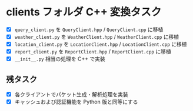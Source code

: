 # clients フォルダ C++ 変換タスク

- [x] `query_client.py` を `QueryClient.hpp` / `QueryClient.cpp` に移植
- [x] `weather_client.py` を `WeatherClient.hpp` / `WeatherClient.cpp` に移植
- [x] `location_client.py` を `LocationClient.hpp` / `LocationClient.cpp` に移植
- [x] `report_client.py` を `ReportClient.hpp` / `ReportClient.cpp` に移植
- [x] `__init__.py` 相当の処理を C++ で実装

## 残タスク
- [x] 各クライアントでパケット生成・解析処理を実装
- [x] キャッシュおよび認証機能を Python 版と同等にする
